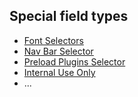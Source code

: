 ## Special field types

- [Font Selectors](/plugins-manifest/fields/special/font-selectors.md)
- [Nav Bar Selector](/plugins-manifest/fields/special/nav-bar-selector.md)
- [Preload Plugins Selector](/plugins-manifest/fields/special/preload-plugins-selector.md)
- [Internal Use Only](/plugins-manifest/fields/special/fields-for-internal-use.md)
- ...
